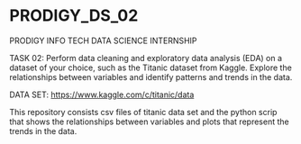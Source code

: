 # PRODIGY_DS_02

PRODIGY INFO TECH DATA SCIENCE INTERNSHIP

TASK 02: Perform data cleaning and exploratory data analysis (EDA) on a dataset of your choice, such as the Titanic dataset from Kaggle. Explore the relationships between variables and identify patterns and trends in the data.

DATA SET: https://www.kaggle.com/c/titanic/data

This repository consists csv files of titanic data set and the python scrip that shows the relationships between variables and plots that represent the trends in the data.
